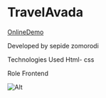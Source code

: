 # TravelAvada

<a href=" https://sepidezomorodiweb.github.io/TravelAvada/">OnlineDemo</a>

Developed by sepide zomorodi

Technologies Used Html- css

Role Frontend

![Alt](https://github.com/user-attachments/assets/671c7e5c-0bc2-4635-b6a2-2540b8e526cf)
